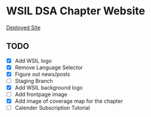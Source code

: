 # WSIL DSA Chapter Website

[Deployed Site](https://wsildsa.github.io/index)

## TODO
- [x] Add WSIL logo
- [x] Remove Language Selector
- [x] Figure out news/posts
- [ ] Staging Branch
- [x] Add WSIL background logo
- [ ] Add frontpage image
- [x] Add image of coverage map for the chapter
- [ ] Calender Subscription Tutorial
